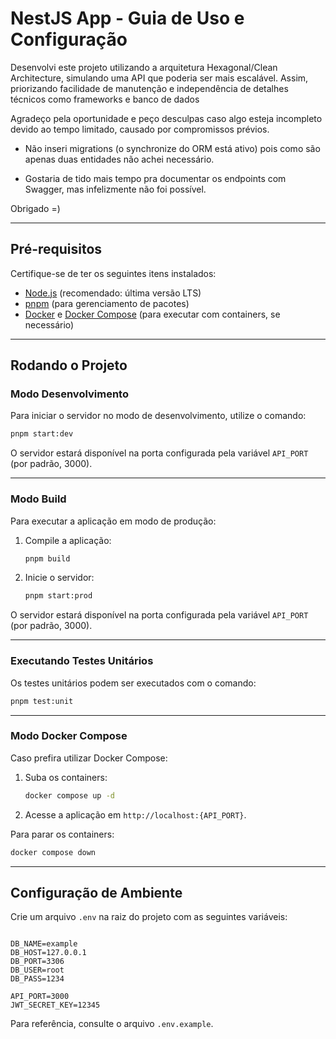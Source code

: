 # NestJS App - Guia de Uso e Configuração

Desenvolvi este projeto utilizando a arquitetura Hexagonal/Clean Architecture, simulando uma API que poderia ser mais escalável. Assim, priorizando facilidade de manutenção e independência de detalhes técnicos como frameworks e banco de dados

Agradeço pela oportunidade e peço desculpas caso algo esteja incompleto devido ao tempo limitado, causado por compromissos prévios.

- Não inseri migrations (o synchronize do ORM está ativo) pois como são apenas duas entidades não achei necessário.

- Gostaria de tido mais tempo pra documentar os endpoints com Swagger, mas infelizmente não foi possível.

Obrigado =)

---

## Pré-requisitos

Certifique-se de ter os seguintes itens instalados:

- [Node.js](https://nodejs.org) (recomendado: última versão LTS)
- [pnpm](https://pnpm.io/installation) (para gerenciamento de pacotes)
- [Docker](https://www.docker.com) e [Docker Compose](https://docs.docker.com/compose/) (para executar com containers, se necessário)

---

## Rodando o Projeto

### Modo Desenvolvimento

Para iniciar o servidor no modo de desenvolvimento, utilize o comando:

```bash
pnpm start:dev
```

O servidor estará disponível na porta configurada pela variável `API_PORT` (por padrão, 3000).

---

### Modo Build

Para executar a aplicação em modo de produção:

1. Compile a aplicação:

   ```bash
   pnpm build
   ```

2. Inicie o servidor:

   ```bash
   pnpm start:prod
   ```

O servidor estará disponível na porta configurada pela variável `API_PORT` (por padrão, 3000).

---

### Executando Testes Unitários

Os testes unitários podem ser executados com o comando:

```bash
pnpm test:unit
```

---

### Modo Docker Compose

Caso prefira utilizar Docker Compose:

1. Suba os containers:

   ```bash
   docker compose up -d
   ```

2. Acesse a aplicação em `http://localhost:{API_PORT}`.

Para parar os containers:

```bash
docker compose down
```

---

## Configuração de Ambiente

Crie um arquivo `.env` na raiz do projeto com as seguintes variáveis:

```

DB_NAME=example
DB_HOST=127.0.0.1
DB_PORT=3306
DB_USER=root
DB_PASS=1234

API_PORT=3000
JWT_SECRET_KEY=12345
```

Para referência, consulte o arquivo `.env.example`.
